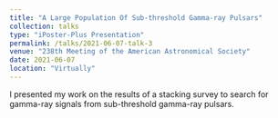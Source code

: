 ```yaml
---
title: "A Large Population Of Sub-threshold Gamma-ray Pulsars"
collection: talks
type: "iPoster-Plus Presentation"
permalink: /talks/2021-06-07-talk-3
venue: "238th Meeting of the American Astronomical Society"
date: 2021-06-07
location: "Virtually"
---
```


I presented my work on the results of a stacking survey to search for gamma-ray signals from sub-threshold gamma-ray pulsars.
